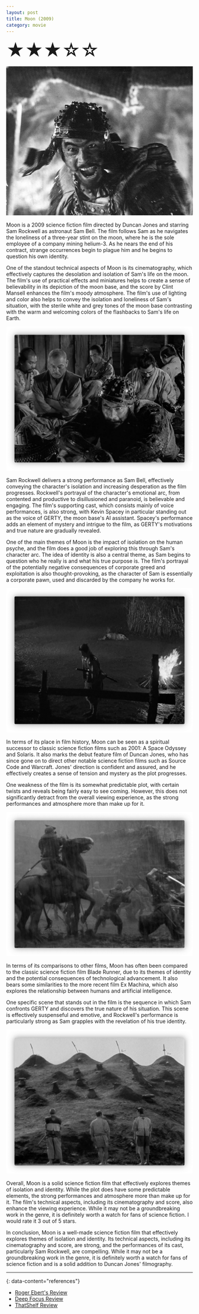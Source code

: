 ```yaml
---
layout: post
title: Moon (2009)
category: movie
---
```

<font size=7>★★★☆☆</font>

![img](https://raw.githubusercontent.com/abadari3/abadari3.github.io/master/_images/sevensamurai1.jpeg)

Moon is a 2009 science fiction film directed by Duncan Jones and starring Sam Rockwell as astronaut Sam Bell. The film follows Sam as he navigates the loneliness of a three-year stint on the moon, where he is the sole employee of a company mining helium-3. As he nears the end of his contract, strange occurrences begin to plague him and he begins to question his own identity.

One of the standout technical aspects of Moon is its cinematography, which effectively captures the desolation and isolation of Sam's life on the moon. The film's use of practical effects and miniatures helps to create a sense of believability in its depiction of the moon base, and the score by Clint Mansell enhances the film's moody atmosphere. The film's use of lighting and color also helps to convey the isolation and loneliness of Sam's situation, with the sterile white and grey tones of the moon base contrasting with the warm and welcoming colors of the flashbacks to Sam's life on Earth.

<img src="https://raw.githubusercontent.com/abadari3/abadari3.github.io/master/_images/sevensamurai3.png" class="rightfloat" > 

Sam Rockwell delivers a strong performance as Sam Bell, effectively conveying the character's isolation and increasing desperation as the film progresses. Rockwell's portrayal of the character's emotional arc, from contented and productive to disillusioned and paranoid, is believable and engaging. The film's supporting cast, which consists mainly of voice performances, is also strong, with Kevin Spacey in particular standing out as the voice of GERTY, the moon base's AI assistant. Spacey's performance adds an element of mystery and intrigue to the film, as GERTY's motivations and true nature are gradually revealed.

One of the main themes of Moon is the impact of isolation on the human psyche, and the film does a good job of exploring this through Sam's character arc. The idea of identity is also a central theme, as Sam begins to question who he really is and what his true purpose is. The film's portrayal of the potentially negative consequences of corporate greed and exploitation is also thought-provoking, as the character of Sam is essentially a corporate pawn, used and discarded by the company he works for.

<img src="https://raw.githubusercontent.com/abadari3/abadari3.github.io/master/_images/sevensamurai4.png" class="leftfloat"> 

In terms of its place in film history, Moon can be seen as a spiritual successor to classic science fiction films such as 2001: A Space Odyssey and Solaris. It also marks the debut feature film of Duncan Jones, who has since gone on to direct other notable science fiction films such as Source Code and Warcraft. Jones' direction is confident and assured, and he effectively creates a sense of tension and mystery as the plot progresses.

One weakness of the film is its somewhat predictable plot, with certain twists and reveals being fairly easy to see coming. However, this does not significantly detract from the overall viewing experience, as the strong performances and atmosphere more than make up for it.

<img src="https://raw.githubusercontent.com/abadari3/abadari3.github.io/master/_images/sevensamurai6.png" class="rightfloat" > 

In terms of its comparisons to other films, Moon has often been compared to the classic science fiction film Blade Runner, due to its themes of identity and the potential consequences of technological advancement. It also bears some similarities to the more recent film Ex Machina, which also explores the relationship between humans and artificial intelligence.

One specific scene that stands out in the film is the sequence in which Sam confronts GERTY and discovers the true nature of his situation. This scene is effectively suspenseful and emotive, and Rockwell's performance is particularly strong as Sam grapples with the revelation of his true identity.

<img src="https://raw.githubusercontent.com/abadari3/abadari3.github.io/master/_images/sevensamurai5.png" class="leftfloat"> 

Overall, Moon is a solid science fiction film that effectively explores themes of isolation and identity. While the plot does have some predictable elements, the strong performances and atmosphere more than make up for it. The film's technical aspects, including its cinematography and score, also enhance the viewing experience. While it may not be a groundbreaking work in the genre, it is definitely worth a watch for fans of science fiction. I would rate it 3 out of 5 stars.

In conclusion, Moon is a well-made science fiction film that effectively explores themes of isolation and identity. Its technical aspects, including its cinematography and score, are strong, and the performances of its cast, particularly Sam Rockwell, are compelling. While it may not be a groundbreaking work in the genre, it is definitely worth a watch for fans of science fiction and is a solid addition to Duncan Jones' filmography.

---
{: data-content="references"}
- [Roger Ebert's Review](https://www.rogerebert.com/reviews/moon-2009)
- [Deep Focus Review](https://deepfocusreview.com/reviews/moon/)
- [ThatShelf Review](https://thatshelf.com/review-moon/)
